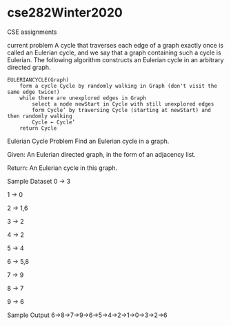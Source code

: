 # cse282Winter2020
CSE assignments



current problem
A cycle that traverses each edge of a graph exactly once is called an Eulerian cycle, and we say that a graph containing such a cycle is Eulerian. The following algorithm constructs an Eulerian cycle in an arbitrary directed graph.

    EULERIANCYCLE(Graph)
        form a cycle Cycle by randomly walking in Graph (don't visit the same edge twice!)
        while there are unexplored edges in Graph
            select a node newStart in Cycle with still unexplored edges
            form Cycle’ by traversing Cycle (starting at newStart) and then randomly walking
            Cycle ← Cycle’
        return Cycle
Eulerian Cycle Problem
Find an Eulerian cycle in a graph.

Given: An Eulerian directed graph, in the form of an adjacency list.

Return: An Eulerian cycle in this graph.

Sample Dataset
0 -> 3

1 -> 0

2 -> 1,6

3 -> 2

4 -> 2

5 -> 4

6 -> 5,8

7 -> 9

8 -> 7

9 -> 6




Sample Output
6->8->7->9->6->5->4->2->1->0->3->2->6
